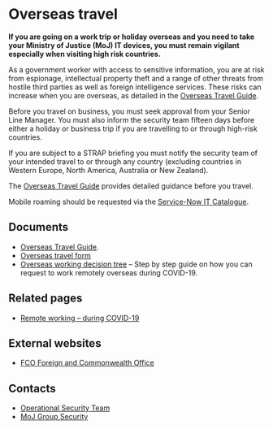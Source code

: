 # Overseas travel

**If you are going on a work trip or holiday overseas and you need to take your Ministry of Justice \(MoJ\) IT devices, you must remain vigilant especially when visiting high risk countries.**

As a government worker with access to sensitive information, you are at risk from espionage, intellectual property theft and a range of other threats from hostile third parties as well as foreign intelligence services. These risks can increase when you are overseas, as detailed in the [Overseas Travel Guide](./gs/overseas-travel-guide-v1-3-dec-2021.docx).

Before you travel on business, you must seek approval from your Senior Line Manager. You must also inform the security team fifteen days before either a holiday or business trip if you are travelling to or through high-risk countries.

If you are subject to a STRAP briefing you must notify the security team of your intended travel to or through any country \(excluding countries in Western Europe, North America, Australia or New Zealand\).

The [Overseas Travel Guide](./gs/overseas-travel-guide-v1-3-dec-2021.docx) provides detailed guidance before you travel.

Mobile roaming should be requested via the [Service-Now IT Catalogue](https://mojprod.service-now.com/moj_sp).

## Documents

-   [Overseas Travel Guide](./gs/overseas-travel-guide-v1-3-dec-2021.docx).
-   [Overseas travel form](/gs/overseas-travel-form.docx)
-   [Overseas working decision tree](https://intranet.justice.gov.uk/documents/2020/09/overseas-working-decision-tree.docx) – Step by step guide on how you can request to work remotely overseas during COVID-19.

## Related pages

-   [Remote working – during COVID-19](https://intranet.justice.gov.uk/guidance/security/emergencies/coronavirus-guidance/security/remote-working/)

## External websites

-   [FCO Foreign and Commonwealth Office](http://www.fco.gov.uk/en/travel-and-living-abroad)

## Contacts

-   [Operational Security Team](mailto:OperationalSecurityTeam@justice.gov.uk)
-   [MoJ Group Security](mailto:mojgroupsecurity@justice.gov.uk)

